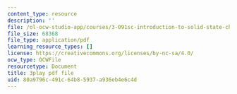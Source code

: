 ```yaml
---
content_type: resource
description: ''
file: /ol-ocw-studio-app/courses/3-091sc-introduction-to-solid-state-chemistry-fall-2010/80a9796c491c64b85937a936eb4e6c4d_rR8ZtI8m0Mo.pdf
file_size: 68368
file_type: application/pdf
learning_resource_types: []
license: https://creativecommons.org/licenses/by-nc-sa/4.0/
ocw_type: OCWFile
resourcetype: Document
title: 3play pdf file
uid: 80a9796c-491c-64b8-5937-a936eb4e6c4d
---
```


